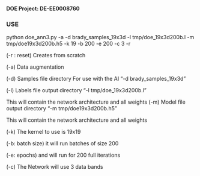 #### DOE Project: DE-EE0008760

### USE

python doe_ann3.py -a -d brady_samples_19x3d -l tmp/doe_19x3d200b.l -m tmp/doe19x3d200b.h5 -k 19 -b 200 -e 200 -c 3 -r

(-r : reset) Creates from scratch

(-a) Data augmentation

(-d) Samples file directory 
For use with the AI
“-d brady_samples_19x3d”

(-l) Labels file output directory
“-l tmp/doe_19x3d200b.l”

This will contain the network architecture and all weights
(-m) Model file output directory
“-m tmp/doe19x3d200b.h5” 

This will contain the network architecture and all weights

(-k) The kernel to use is 19x19

(-b: batch size) it will run batches of size 200

(-e: epochs) and will run for 200 full iterations

(-c) The Network will use 3 data bands

